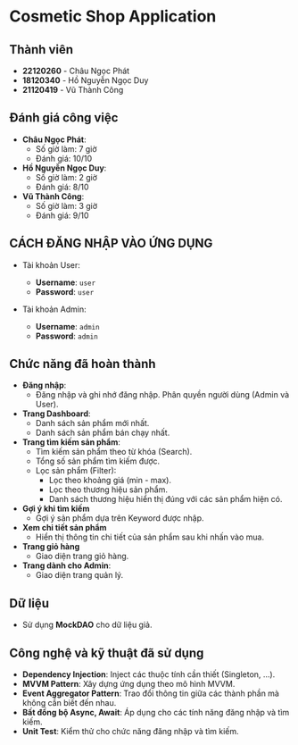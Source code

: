 # Cosmetic Shop Application

## Thành viên
- **22120260** - Châu Ngọc Phát
- **18120340** - Hồ Nguyễn Ngọc Duy
- **21120419** - Vũ Thành Công

## Đánh giá công việc
- **Châu Ngọc Phát**:
  - Số giờ làm: 7 giờ
  - Đánh giá: 10/10
- **Hồ Nguyễn Ngọc Duy**:
  - Số giờ làm: 2 giờ
  - Đánh giá: 8/10
- **Vũ Thành Công**:
  - Số giờ làm: 3 giờ
  - Đánh giá: 9/10

## CÁCH ĐĂNG NHẬP VÀO ỨNG DỤNG
- Tài khoản User: 
  - **Username**: `user`
  - **Password**: `user`


- Tài khoản Admin: 
  - **Username**: `admin`
  - **Password**: `admin`

## Chức năng đã hoàn thành
- **Đăng nhập**: 
  - Đăng nhập và ghi nhớ đăng nhập. Phân quyền người dùng (Admin và User).
- **Trang Dashboard**:
  - Danh sách sản phẩm mới nhất.
  - Danh sách sản phẩm bán chạy nhất.
- **Trang tìm kiếm sản phẩm**:
  - Tìm kiếm sản phẩm theo từ khóa (Search).
  - Tổng số sản phẩm tìm kiếm được.
  - Lọc sản phẩm (Filter):
    - Lọc theo khoảng giá (min - max).
    - Lọc theo thương hiệu sản phẩm.
  	- Danh sách thương hiệu hiển thị đúng với các sản phẩm hiện có.
- **Gợi ý khi tìm kiếm**
  - Gợi ý sản phẩm dựa trên Keyword được nhập.
- **Xem chi tiết sản phẩm**
  - Hiển thị thông tin chi tiết của sản phẩm sau khi nhấn vào mua.
- **Trang giỏ hàng**
  - Giao diện trang giỏ hàng.
- **Trang dành cho Admin**:
  - Giao diện trang quản lý.


## Dữ liệu
- Sử dụng **MockDAO** cho dữ liệu giả.

## Công nghệ và kỹ thuật đã sử dụng
- **Dependency Injection**: Inject các thuộc tính cần thiết (Singleton, ...).
- **MVVM Pattern**: Xây dựng ứng dụng theo mô hình MVVM.
- **Event Aggregator Pattern**: Trao đổi thông tin giữa các thành phần mà không cần biết đến nhau.
- **Bất đồng bộ Async, Await**: Áp dụng cho các tính năng đăng nhập và tìm kiếm.
- **Unit Test**: Kiểm thử cho chức năng đăng nhập và tìm kiếm.


